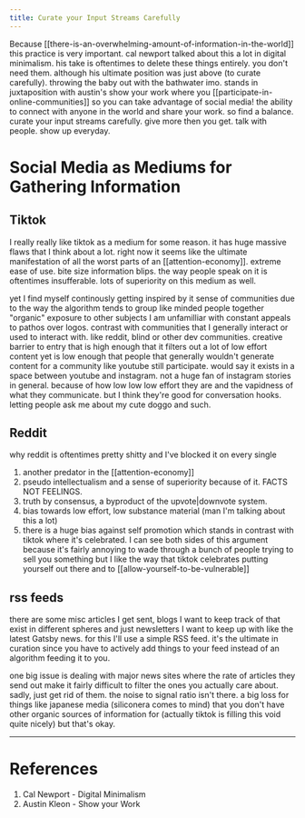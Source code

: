 ```yaml
---
title: Curate your Input Streams Carefully
---
```

Because [[there-is-an-overwhelming-amount-of-information-in-the-world]] this practice is very important.
cal newport talked about this a lot in digital minimalism. his take is oftentimes to delete these things entirely. you don't need them. although his ultimate position was just above (to curate carefully). throwing the baby out with the bathwater imo. stands in juxtaposition with austin's show your work where you [[participate-in-online-communities]] so you can take advantage of social media! the ability to connect with anyone in the world and share your work. so find a balance. curate your input streams carefully. give more then you get. talk with people. show up everyday. 


# Social Media as Mediums for Gathering Information
## Tiktok
I really really like tiktok as a medium for some reason. it has huge massive flaws that I think about a lot. right now it seems like the ultimate manifestation of all the worst parts of an [[attention-economy]]. extreme ease of use. bite size information blips. the way people speak on it is oftentimes insufferable. lots of superiority on this medium as well.

yet I find myself continously getting inspired by it
sense of communities due to the way the algorithm tends to group like minded people together
"organic" exposure to other subjects I am unfamilliar with 
constant appeals to pathos over logos. contrast with communities that I generally interact or used to interact with. like reddit, blind or other dev communities. 
creative barrier to entry that is high enough that it filters out a lot of low effort content yet is low enough that people that generally wouldn't generate content for a community like youtube still participate. would say it exists in a space between youtube and instagram.  not a huge fan of instagram stories in general. because of how low low low effort they are and the vapidness of what they communicate. but I think they're good for conversation hooks. letting people ask me about my cute doggo and such.

## Reddit
why reddit is oftentimes pretty shitty and I've blocked it on every single 
1. another predator in the [[attention-economy]]
2. pseudo intellectualism and a sense of superiority because of it. FACTS NOT FEELINGS. 
3. truth by consensus, a byproduct of the upvote|downvote system.  
4. bias towards low effort, low substance material (man I'm talking about this a lot)
5. there is a huge bias against self promotion which stands in contrast with tiktok where it's celebrated. I can see both sides of this argument because it's fairly annoying to wade through a bunch of people trying to sell you something but I like the way that tiktok celebrates putting yourself out there and to [[allow-yourself-to-be-vulnerable]]

## rss feeds
there are some misc articles I get sent, blogs I want to keep track of that exist in different spheres and just newsletters I want to keep up with like the latest Gatsby news.
for this I'll use a simple RSS feed. it's the ultimate in curation since you have to actively add things to your feed instead of an algorithm feeding it to you. 

one big issue is dealing with major news sites where the rate of articles they send out make it fairly difficult to filter the ones you actually care about. sadly, just get rid of them. the noise to signal ratio isn't there. a big loss for things like japanese media (siliconera comes to mind) that you don't have other organic sources of information for (actually tiktok is filling this void quite nicely) but that's okay. 


---
# References
1. Cal Newport - Digital Minimalism
2. Austin Kleon - Show your Work